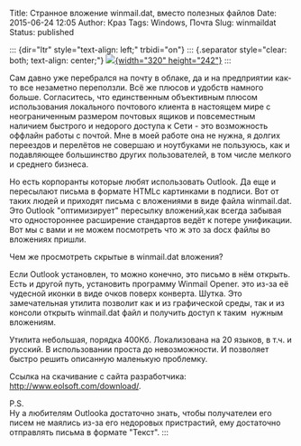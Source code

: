 Title: Странное вложение winmail.dat, вместо полезных файлов
Date: 2015-06-24 12:05
Author: Краз
Tags: Windows, Почта
Slug: winmaildat
Status: published

::: {dir="ltr" style="text-align: left;" trbidi="on"}
::: {.separator style="clear: both; text-align: center;"}
[![](http://2.bp.blogspot.com/-5VrJK-n0eEY/VYr_dZmDcWI/AAAAAAAALgk/y9Va09-wB0A/s320/wmopener.gif){width="320" height="242"}](http://2.bp.blogspot.com/-5VrJK-n0eEY/VYr_dZmDcWI/AAAAAAAALgk/y9Va09-wB0A/s1600/wmopener.gif)
:::

  
Сам давно уже перебрался на почту в облаке, да и на предприятии как-то все незаметно переползли. Всё же плюсов и удобств намного больше. Согласитесь, что единственным объективным плюсом использования локального почтового клиента в настоящем мире с неограниченным размером почтовых ящиков и повсеместным наличием быстрого и недорого доступа к Сети - это возможность оффлайн работы с почтой. Мне в моей работе она не нужна, я долгих переездов и перелётов не совершаю и ноутбуками не пользуюсь, как и подавляющее большинство других пользователей, в том числе мелкого и среднего бизнеса.  
  
Но есть корпоранты которые любят использовать Outlook. Да еще и пересылают письма в формате HTMLс картинками в подписи. Вот от таких людей и приходят письма с вложениями в виде файла winmail.dat. Это Outlook "оптимизирует" пересылку вложений,как всегда забывая что одностороннее расширение стандартов ведёт к потере унификации. Вот мы с вами и не можем посмотреть что ж это за docx файлы во вложениях пришли.  
  
Чем же просмотреть скрытые в winmail.dat вложения?  
  
Если Outlook установлен, то можно конечно, это письмо в нём открыть. Есть и другой путь, установить программу Winmail Opener. это из-за её чудесной иконки в виде очков поверх конверта. Шутка. Это замечательная утилита позволит как и из графической среды, так и из консоли открыть winmail.dat файл и получить доступ к таким  нужным вложениям.  
  
Утилита небольшая, порядка 400Кб. Локализована на 20 языков, в т.ч. и русский. В использовании проста до невозможности. И позволяет быстро решить описанную маленькую проблемку.  
  
Ссылка на скачивание с сайта разработчика: <http://www.eolsoft.com/download/>.  
  
P.S.  
Ну а любителям Outlooka достаточно знать, чтобы получателеи его писем не маялись из-за его недоровых пристрастий, ему достаточно отправлять письма в формате "Текст".
:::
